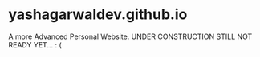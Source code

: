 # yashagarwaldev.github.io
A more Advanced Personal Website.
UNDER CONSTRUCTION 
STILL NOT READY YET...  : (
